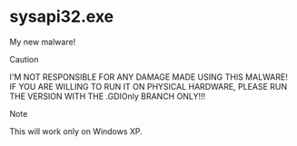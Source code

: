 # sysapi32.exe
My new malware!
> [!CAUTION]
> I'M NOT RESPONSIBLE FOR ANY DAMAGE MADE USING THIS MALWARE! IF YOU ARE WILLING TO RUN IT ON PHYSICAL HARDWARE, PLEASE RUN THE VERSION WITH THE .GDIOnly BRANCH ONLY!!!

> [!NOTE]
> This will work only on Windows XP.
